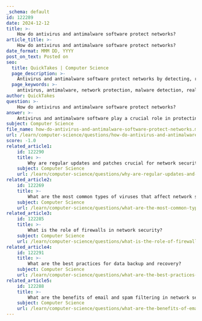 ```yaml
---
_schema: default
id: 122289
date: 2024-12-12
title: >-
    How do antivirus and antimalware software protect networks?
article_title: >-
    How do antivirus and antimalware software protect networks?
date_format: MMM DD, YYYY
post_on_text: Posted on
seo:
  title: QuickTakes | Computer Science
  page_description: >-
    Antivirus and antimalware software protect networks by detecting, removing, and preventing various malicious software, offering real-time protection, behavioral monitoring, and comprehensive coverage against evolving cyber threats.
  page_keywords: >-
    antivirus, antimalware, network protection, malware detection, real-time protection, quarantine, remediation, behavioral monitoring, cybersecurity, malware removal, threat detection, network security, signature-based detection, advanced threats, comprehensive coverage
author: QuickTakes
question: >-
    How do antivirus and antimalware software protect networks?
answer: >-
    Antivirus and antimalware software play a crucial role in protecting networks from various types of malicious software, including viruses, worms, Trojans, spyware, and more. Here’s an overview of how these tools function and their importance in network security:\n\n1. **Detection and Removal**: Both antivirus and antimalware software are designed to detect and eliminate malicious software. They scan files and programs for known malware signatures and behaviors, allowing them to identify and remove threats before they can cause harm to the network.\n\n2. **Real-Time Protection**: These software solutions provide real-time protection by continuously monitoring system activities and network traffic. This proactive approach helps in identifying and blocking threats as they emerge, reducing the risk of infection.\n\n3. **Behavioral Monitoring**: Advanced antimalware solutions utilize behavioral monitoring techniques, such as heuristic analysis, to detect suspicious activities that may indicate the presence of malware. This is particularly important for identifying new or unknown threats that do not yet have established signatures.\n\n4. **Quarantine and Remediation**: When malware is detected, antivirus and antimalware software can quarantine infected files, preventing them from executing and spreading. They also provide tools for remediation, allowing users to safely remove or repair affected files.\n\n5. **Synergistic Protection**: Antivirus and antimalware software often work in conjunction with firewalls to provide a multi-layered defense against cyber threats. While firewalls control incoming and outgoing network traffic based on security rules, antivirus software focuses on detecting and removing malware.\n\n6. **Adaptation to Evolving Threats**: The landscape of cyber threats is constantly changing, with cybercriminals developing more sophisticated methods to exploit vulnerabilities. Antivirus software has evolved from simple signature-based detection to incorporating advanced techniques such as machine learning, enabling it to adapt to new threats effectively.\n\n7. **Comprehensive Coverage**: While antivirus software traditionally focuses on established threats like viruses and worms, antimalware software covers a broader range of malicious software, including newer threats like ransomware and zero-day exploits. This comprehensive coverage is essential for maintaining robust network security.\n\nIn summary, antivirus and antimalware software are vital components of a network security strategy, providing essential protection against a wide array of cyber threats. Their ability to detect, prevent, and remediate malware helps safeguard sensitive data and maintain the integrity of network systems.
subject: Computer Science
file_name: how-do-antivirus-and-antimalware-software-protect-networks.md
url: /learn/computer-science/questions/how-do-antivirus-and-antimalware-software-protect-networks
score: -1.0
related_article1:
    id: 122290
    title: >-
        Why are regular updates and patches crucial for network security?
    subject: Computer Science
    url: /learn/computer-science/questions/why-are-regular-updates-and-patches-crucial-for-network-security
related_article2:
    id: 122269
    title: >-
        What are the most common types of viruses that affect network security?
    subject: Computer Science
    url: /learn/computer-science/questions/what-are-the-most-common-types-of-viruses-that-affect-network-security
related_article3:
    id: 122285
    title: >-
        What is the role of firewalls in network security?
    subject: Computer Science
    url: /learn/computer-science/questions/what-is-the-role-of-firewalls-in-network-security
related_article4:
    id: 122291
    title: >-
        What are the best practices for data backup and recovery?
    subject: Computer Science
    url: /learn/computer-science/questions/what-are-the-best-practices-for-data-backup-and-recovery
related_article5:
    id: 122288
    title: >-
        What are the benefits of email and spam filtering in network security?
    subject: Computer Science
    url: /learn/computer-science/questions/what-are-the-benefits-of-email-and-spam-filtering-in-network-security
---
```


&nbsp;